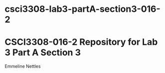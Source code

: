 # csci3308-lab3-partA-section3-016-2
CSCI3308-016-2 Repository for Lab 3 Part A Section 3
=======
Emmeline Nettles
